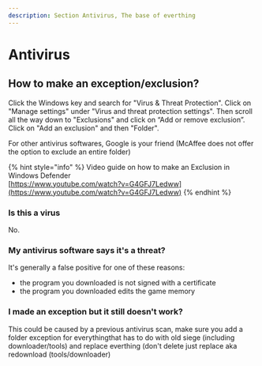 ```yaml
---
description: Section Antivirus, The base of everthing
---
```


# Antivirus

## How to make an exception/exclusion?

Click the Windows key and search for "Virus & Threat Protection". Click on "Manage settings" under "Virus and threat protection settings". Then scroll all the way down to "Exclusions" and click on “Add or remove exclusion”. Click on "Add an exclusion" and then "Folder".

For other antivirus softwares, Google is your friend (McAffee does not offer the option to exclude an entire folder)

{% hint style="info" %}
Video guide on how to make an Exclusion in Windows Defender\
[https://www.youtube.com/watch?v=G4GFJ7Ledww](https://www.youtube.com/watch?v=G4GFJ7Ledww)
{% endhint %}

### Is this a virus

No.

### My antivirus software says it's a threat?

It's generally a false positive for one of these reasons:

* the program you downloaded is not signed with a certificate
* the program you downloaded edits the game memory

### I made an exception but it still doesn't work?

This could be caused by a previous antivirus scan, make sure you add a folder exception for everythingthat has to do with old siege (including downloader/tools) and replace everthing (don't delete just replace aka redownload (tools/downloader)
